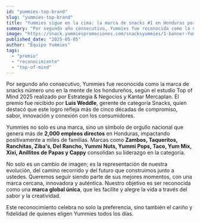 ```yaml
---
id: "yummies-top-brand"
slug: "yummies-top-brand"
title: "Yummies sigue en la cima: la marca de snacks #1 en Honduras por segundo año consecutivo"
summary: "Por segundo año consecutivo, Yummies fue reconocida como la marca de snacks número uno en Honduras"
image: "https://snack.yummiespromociones.com/snacksyummies/1-banner-Yummies-sigue-en-la-cima-la-marca-de-snacks.webp"
published_date: "2025-05-05"
author: "Equipo Yummies"
tags:
  - "premio"
  - "reconocimiento"
  - "top-of-mind"
---
```


Por segundo año consecutivo, Yummies fue reconocida como la marca de snacks número uno en la mente de los hondureños, según el estudio Top of Mind 2025 realizado por Estrategia & Negocios y Kantar Mercaplan. El premio fue recibido por **Luis Weddle**, gerente de categoría Snacks, quien destacó que este logro refleja más de cinco décadas de compromiso, sabor, innovación y conexión con los consumidores.

Yummies no solo es una marca, sino un símbolo de orgullo nacional que genera más de **2,000 empleos directos** en Honduras, impactando positivamente a miles de familias. Marcas como **Zambos, Taqueritos, Ranchitas, Ziba's, Del Rancho, Yummi Nuts, Yummi Pops, Taco, Yum Mix, Xixi, Anillitos de Papas y Cappy** consolidan su liderazgo en la categoría.

No solo es un cambio de imagen; es la representación de nuestra evolución, del camino recorrido y del futuro que construimos junto a ustedes. Queremos seguir siendo parte de sus mejores momentos, con una marca cercana, innovadora y auténtica. Nuestro objetivo es ser reconocida como una **marca global única**, que les facilite y alegre la vida a través del sabor y la creatividad.

Este reconocimiento celebra no solo la preferencia, sino también el cariño y fidelidad de quienes eligen Yummies todos los días.
